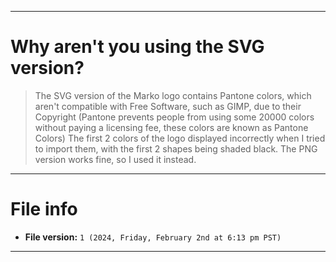 
***

# Why aren't you using the SVG version?

> The SVG version of the Marko logo contains Pantone colors, which aren't compatible with Free Software, such as GIMP, due to their Copyright (Pantone prevents people from using some 20000 colors without paying a licensing fee, these colors are known as Pantone Colors) The first 2 colors of the logo displayed incorrectly when I tried to import them, with the first 2 shapes being shaded black. The PNG version works fine, so I used it instead.

***

# File info

- **File version:** `1 (2024, Friday, February 2nd at 6:13 pm PST)`

***

